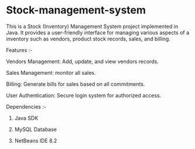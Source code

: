 # Stock-management-system

This is a Stock (Inventory) Management System project implemented in Java. It provides a user-friendly interface for managing various aspects of a inventory such as vendors, product stock records, sales, and billing.

Features :-

Vendors Management: Add, update, and view vendors records.

Sales Management: monitor all sales.

Billing: Generate bills for sales based on all commitments.

User Authentication: Secure login system for authorized access.

Dependencies :-

1) Java SDK

2) MySQL Database

3) NetBeans IDE 8.2


